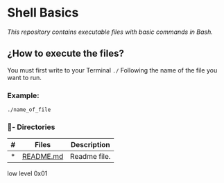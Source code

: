 # Shell Basics

_This repository contains executable files with basic commands in Bash._


## ¿How to execute the files?

You must first write to your Terminal `./` Following the name of the file you want to run.

### Example:
```
./name_of_file
```
### :file_folder:- Directories

#|Files|Description
---|:---:|---
*|[README.md](./README.md)| Readme file.
low level 0x01
